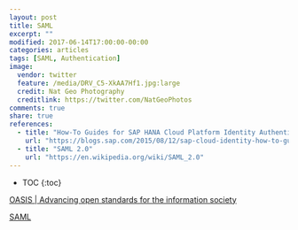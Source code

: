 ```yaml
---
layout: post
title: SAML
excerpt: ""
modified: 2017-06-14T17:00:00-00:00
categories: articles
tags: [SAML, Authentication]
image:
  vendor: twitter
  feature: /media/DRV_C5-XkAA7Hf1.jpg:large
  credit: Nat Geo Photography‏
  creditlink: https://twitter.com/NatGeoPhotos
comments: true
share: true
references:
  - title: "How-To Guides for SAP HANA Cloud Platform Identity Authentication(previously SAP Cloud Identity)"
    url: "https://blogs.sap.com/2015/08/12/sap-cloud-identity-how-to-guides/"
  - title: "SAML 2.0"
    url: "https://en.wikipedia.org/wiki/SAML_2.0"
---
```


* TOC
{:toc}

[OASIS \| Advancing open standards for the information society][OASIS]

[SAML][SAML]

[SAML]:https://en.wikipedia.org/wiki/Security_Assertion_Markup_Language

[OASIS]:https://www.oasis-open.org/
